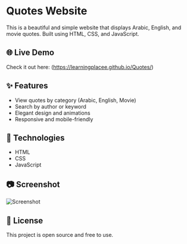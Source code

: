 # Quotes Website

This is a beautiful and simple website that displays Arabic, English, and movie quotes. Built using HTML, CSS, and JavaScript.

## 🌐 Live Demo

Check it out here: (https://learningplacee.github.io/Quotes/)

## ✨ Features

- View quotes by category (Arabic, English, Movie)
- Search by author or keyword
- Elegant design and animations
- Responsive and mobile-friendly


## 🚀 Technologies

- HTML
- CSS
- JavaScript

## 📷 Screenshot

![Screenshot](screenshot.png) <!-- You can upload a screenshot and reference it -->

## 📄 License

This project is open source and free to use.

